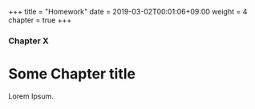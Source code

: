 +++
title = "Homework"
date = 2019-03-02T00:01:06+09:00
weight = 4
chapter = true
+++

### Chapter X

# Some Chapter title

Lorem Ipsum.
